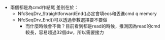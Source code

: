 - 兩個都是為cmd作結尾
  差別在於：
	- NfcSeqDrv_StraightforwardEnd()必定會填eos和丟進cmd q memory
	- NfcSeqDrv_End()可以透過參數選擇要不要做
		- 而什麼時候會不做？目前看到都是read的時候，推測因為read的cmd較長，容易超過32個dw，所以需要接力